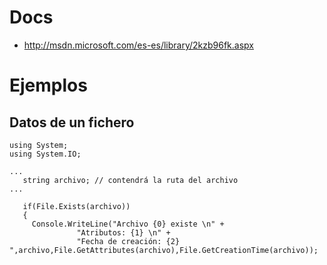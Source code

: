 
# Docs #
  * http://msdn.microsoft.com/es-es/library/2kzb96fk.aspx

# Ejemplos #
## Datos de un fichero ##
```
using System;
using System.IO;

...
   string archivo; // contendrá la ruta del archivo
...
   
   if(File.Exists(archivo))
   {
     Console.WriteLine("Archivo {0} existe \n" +
               "Atributos: {1} \n" +
               "Fecha de creación: {2} ",archivo,File.GetAttributes(archivo),File.GetCreationTime(archivo));
```